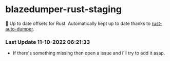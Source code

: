 # blazedumper-rust-staging

🚀 Up to date offsets for Rust. Automatically kept up to date thanks to [rust-auto-dumper](https://github.com/Akandesh/rust-auto-dumper).


### Last Update 11-10-2022 06:21:33
- If there's something missing then open a issue and i'll try to add it asap.
